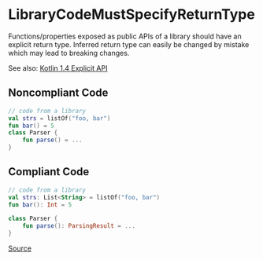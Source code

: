 # LibraryCodeMustSpecifyReturnType

Functions/properties exposed as public APIs of a library should have an explicit return type.
Inferred return type can easily be changed by mistake which may lead to breaking changes.

See also: [Kotlin 1.4 Explicit API](https://kotlinlang.org/docs/whatsnew14.html#explicit-api-mode-for-library-authors)

## Noncompliant Code

```kotlin
// code from a library
val strs = listOf("foo, bar")
fun bar() = 5
class Parser {
    fun parse() = ...
}
```
## Compliant Code

```kotlin
// code from a library
val strs: List<String> = listOf("foo, bar")
fun bar(): Int = 5

class Parser {
    fun parse(): ParsingResult = ...
}
```

[Source](https://detekt.dev/docs/rules/libraries#librarycodemustspecifyreturntype)
